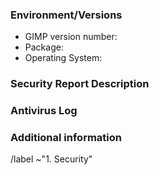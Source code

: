 ﻿<!-- ⚠️ IMPORTANT: READ ME! ⚠️
This is the template for security reports.
For bug reports, feature requests and performance issues, please switch instead to the appropriate template in the "Choose a template" list.

It is important that you fill all the fields of the template. -->

### Environment/Versions

- GIMP version number:
- Package: <!--[flatpak? Installer from gimp.org? If another installer, tell us where from] (write it after the > symbol)-->
- Operating System: <!--[Windows? macOS? Linux? All?] (write it after the > symbol) -->

<!-- Note: security reporters are expected to have verified the bug still exists
either in the last stable version of GIMP or on updated development code
(master branch). -->

### Security Report Description

<!-- Please provide a general description of the security issue (with CVE code if possible). -->

### Antivirus Log

<!-- Please attach a antivirus log or other file detailing the issue, and attach it to the report.
If you have none, at least report GIMP as false positive to the antivirus before continuing. -->

### Additional information

<!-- If there you know the culprit code, please link it here. -->

/label ~"1. Security"
